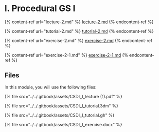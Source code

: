 # I. Procedural GS I

{% content-ref url="lecture-2.md" %}
[lecture-2.md](lecture-2.md)
{% endcontent-ref %}

{% content-ref url="tutorial-2.md" %}
[tutorial-2.md](tutorial-2.md)
{% endcontent-ref %}

{% content-ref url="exercise-2.md" %}
[exercise-2.md](exercise-2.md)
{% endcontent-ref %}

{% content-ref url="exercise-2-1.md" %}
[exercise-2-1.md](exercise-2-1.md)
{% endcontent-ref %}

## Files <a href="#files" id="files"></a>

In this module, you will use the following files:

{% file src="../../.gitbook/assets/CSDI_I_lecture (1).pdf" %}

{% file src="../../.gitbook/assets/CSDI_I_tutorial.3dm" %}

{% file src="../../.gitbook/assets/CSDI_I_tutorial.gh" %}

{% file src="../../.gitbook/assets/CSDI_I_exercise.docx" %}
